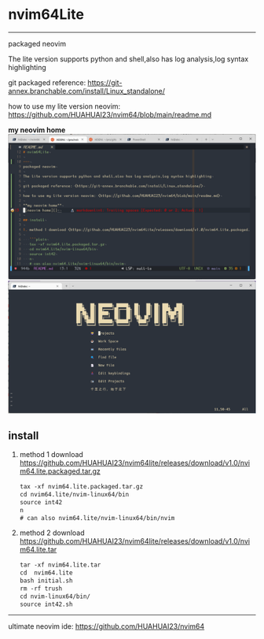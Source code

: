 # nvim64Lite

---
packaged neovim

The lite version supports python and shell,also has log analysis,log syntax highlighting

git packaged reference: <https://git-annex.branchable.com/install/Linux_standalone/>

how to use my lite version neovim: <https://github.com/HUAHUAI23/nvim64/blob/main/readme.md>

**my neovim home**
![neovim home](./pic/2.png)
![neovim home](./pic/lite.png)

## install

1. method 1 download <https://github.com/HUAHUAI23/nvim64lite/releases/download/v1.0/nvim64.lite.packaged.tar.gz>

   ```plain
   tax -xf nvim64.lite.packaged.tar.gz
   cd nvim64.lite/nvim-linux64/bin
   source int42
   n
   # can also nvim64.lite/nvim-linux64/bin/nvim
   ```

2. method 2 download <https://github.com/HUAHUAI23/nvim64lite/releases/download/v1.0/nvim64.lite.tar>

   ```plain
   tar -xf nvim64.lite.tar
   cd  nvim64.lite
   bash initial.sh
   rm -rf trush
   cd nvim-linux64/bin/
   source int42.sh

   ```

---
ultimate neovim ide: <https://github.com/HUAHUAI23/nvim64>
